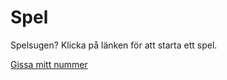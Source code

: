 Spel
============================

Spelsugen? Klicka på länken för att starta ett spel.

[Gissa mitt nummer](guess/init)
